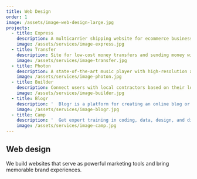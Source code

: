 ```yaml
---
title: Web Design
order: 1
image: /assets/image-web-design-large.jpg
projects:
  - title: Express
    description: A multicarrier shipping website for ecommerce business
    image: /assets/services/image-express.jpg
  - title: Transfer
    description: Site for low-cost money transfers and sending money within seconds
    image: /assets/services/image-transfer.jpg
  - title: Photon
    description: A state-of-the-art music player with high-resolution audio and DSP effects
    image: /assets/services/image-photon.jpg
  - title: Builder
    description: Connect users with local contractors based on their locations
    image: /assets/services/image-builder.jpg
  - title: Blogr
    description: '  Blogr is a platform for creating an online blog or publication'
    image: /assets/services/image-blogr.jpg
  - title: Camp
    description: '  Get expert training in coding, data, design, and digital marketing'
    image: /assets/services/image-camp.jpg
---
```


## Web design

We build websites that serve as powerful marketing tools and bring memorable brand experiences.
